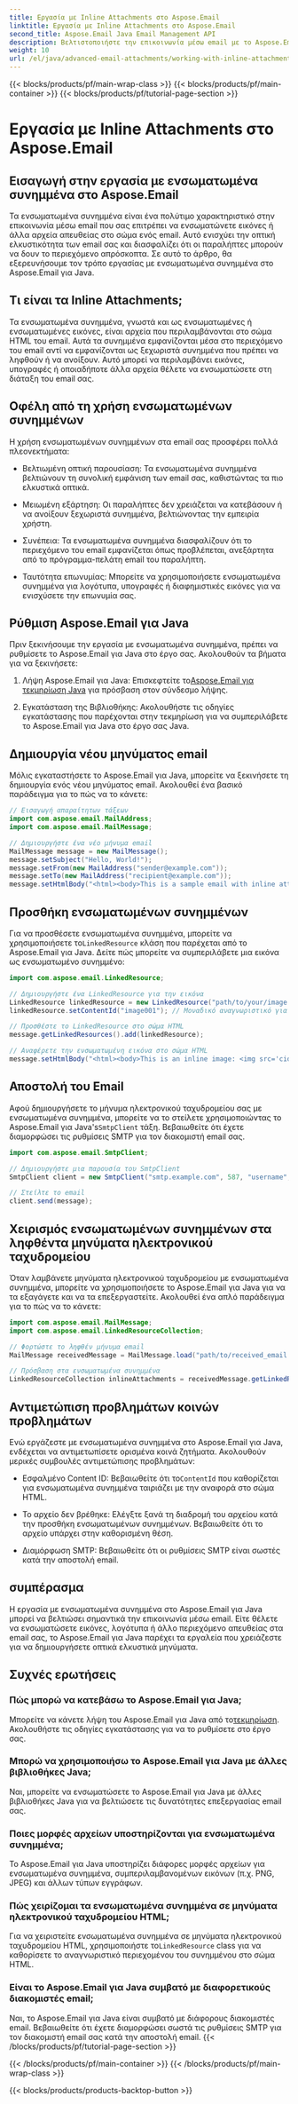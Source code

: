 ```yaml
---
title: Εργασία με Inline Attachments στο Aspose.Email
linktitle: Εργασία με Inline Attachments στο Aspose.Email
second_title: Aspose.Email Java Email Management API
description: Βελτιστοποιήστε την επικοινωνία μέσω email με το Aspose.Email για Java. Μάθετε να εργάζεστε με ενσωματωμένα συνημμένα σε αυτόν τον αναλυτικό οδηγό.
weight: 10
url: /el/java/advanced-email-attachments/working-with-inline-attachments/
---
```


{{< blocks/products/pf/main-wrap-class >}}
{{< blocks/products/pf/main-container >}}
{{< blocks/products/pf/tutorial-page-section >}}

# Εργασία με Inline Attachments στο Aspose.Email


## Εισαγωγή στην εργασία με ενσωματωμένα συνημμένα στο Aspose.Email

Τα ενσωματωμένα συνημμένα είναι ένα πολύτιμο χαρακτηριστικό στην επικοινωνία μέσω email που σας επιτρέπει να ενσωματώνετε εικόνες ή άλλα αρχεία απευθείας στο σώμα ενός email. Αυτό ενισχύει την οπτική ελκυστικότητα των email σας και διασφαλίζει ότι οι παραλήπτες μπορούν να δουν το περιεχόμενο απρόσκοπτα. Σε αυτό το άρθρο, θα εξερευνήσουμε τον τρόπο εργασίας με ενσωματωμένα συνημμένα στο Aspose.Email για Java.

## Τι είναι τα Inline Attachments;

Τα ενσωματωμένα συνημμένα, γνωστά και ως ενσωματωμένες ή ενσωματωμένες εικόνες, είναι αρχεία που περιλαμβάνονται στο σώμα HTML του email. Αυτά τα συνημμένα εμφανίζονται μέσα στο περιεχόμενο του email αντί να εμφανίζονται ως ξεχωριστά συνημμένα που πρέπει να ληφθούν ή να ανοίξουν. Αυτό μπορεί να περιλαμβάνει εικόνες, υπογραφές ή οποιαδήποτε άλλα αρχεία θέλετε να ενσωματώσετε στη διάταξη του email σας.

## Οφέλη από τη χρήση ενσωματωμένων συνημμένων

Η χρήση ενσωματωμένων συνημμένων στα email σας προσφέρει πολλά πλεονεκτήματα:

- Βελτιωμένη οπτική παρουσίαση: Τα ενσωματωμένα συνημμένα βελτιώνουν τη συνολική εμφάνιση των email σας, καθιστώντας τα πιο ελκυστικά οπτικά.

- Μειωμένη εξάρτηση: Οι παραλήπτες δεν χρειάζεται να κατεβάσουν ή να ανοίξουν ξεχωριστά συνημμένα, βελτιώνοντας την εμπειρία χρήστη.

- Συνέπεια: Τα ενσωματωμένα συνημμένα διασφαλίζουν ότι το περιεχόμενο του email εμφανίζεται όπως προβλέπεται, ανεξάρτητα από το πρόγραμμα-πελάτη email του παραλήπτη.

- Ταυτότητα επωνυμίας: Μπορείτε να χρησιμοποιήσετε ενσωματωμένα συνημμένα για λογότυπα, υπογραφές ή διαφημιστικές εικόνες για να ενισχύσετε την επωνυμία σας.

## Ρύθμιση Aspose.Email για Java

Πριν ξεκινήσουμε την εργασία με ενσωματωμένα συνημμένα, πρέπει να ρυθμίσετε το Aspose.Email για Java στο έργο σας. Ακολουθούν τα βήματα για να ξεκινήσετε:

1.  Λήψη Aspose.Email για Java: Επισκεφτείτε το[Aspose.Email για τεκμηρίωση Java](https://reference.aspose.com/email/java/) για πρόσβαση στον σύνδεσμο λήψης.

2. Εγκατάσταση της Βιβλιοθήκης: Ακολουθήστε τις οδηγίες εγκατάστασης που παρέχονται στην τεκμηρίωση για να συμπεριλάβετε το Aspose.Email για Java στο έργο σας Java.

## Δημιουργία νέου μηνύματος email

Μόλις εγκαταστήσετε το Aspose.Email για Java, μπορείτε να ξεκινήσετε τη δημιουργία ενός νέου μηνύματος email. Ακολουθεί ένα βασικό παράδειγμα για το πώς να το κάνετε:

```java
// Εισαγωγή απαραίτητων τάξεων
import com.aspose.email.MailAddress;
import com.aspose.email.MailMessage;

// Δημιουργήστε ένα νέο μήνυμα email
MailMessage message = new MailMessage();
message.setSubject("Hello, World!");
message.setFrom(new MailAddress("sender@example.com"));
message.setTo(new MailAddress("recipient@example.com"));
message.setHtmlBody("<html><body>This is a sample email with inline attachments.</body></html>");
```

## Προσθήκη ενσωματωμένων συνημμένων

 Για να προσθέσετε ενσωματωμένα συνημμένα, μπορείτε να χρησιμοποιήσετε το`LinkedResource` κλάση που παρέχεται από το Aspose.Email για Java. Δείτε πώς μπορείτε να συμπεριλάβετε μια εικόνα ως ενσωματωμένο συνημμένο:

```java
import com.aspose.email.LinkedResource;

// Δημιουργήστε ένα LinkedResource για την εικόνα
LinkedResource linkedResource = new LinkedResource("path/to/your/image.png");
linkedResource.setContentId("image001"); // Μοναδικό αναγνωριστικό για την ενσωματωμένη εικόνα

// Προσθέστε το LinkedResource στο σώμα HTML
message.getLinkedResources().add(linkedResource);

// Αναφέρετε την ενσωματωμένη εικόνα στο σώμα HTML
message.setHtmlBody("<html><body>This is an inline image: <img src='cid:image001'></body></html>");
```

## Αποστολή του Email

Αφού δημιουργήσετε το μήνυμα ηλεκτρονικού ταχυδρομείου σας με ενσωματωμένα συνημμένα, μπορείτε να το στείλετε χρησιμοποιώντας το Aspose.Email για Java's`SmtpClient` τάξη. Βεβαιωθείτε ότι έχετε διαμορφώσει τις ρυθμίσεις SMTP για τον διακομιστή email σας.

```java
import com.aspose.email.SmtpClient;

// Δημιουργήστε μια παρουσία του SmtpClient
SmtpClient client = new SmtpClient("smtp.example.com", 587, "username", "password");

// Στείλτε το email
client.send(message);
```

## Χειρισμός ενσωματωμένων συνημμένων στα ληφθέντα μηνύματα ηλεκτρονικού ταχυδρομείου

Όταν λαμβάνετε μηνύματα ηλεκτρονικού ταχυδρομείου με ενσωματωμένα συνημμένα, μπορείτε να χρησιμοποιήσετε το Aspose.Email για Java για να τα εξαγάγετε και να τα επεξεργαστείτε. Ακολουθεί ένα απλό παράδειγμα για το πώς να το κάνετε:

```java
import com.aspose.email.MailMessage;
import com.aspose.email.LinkedResourceCollection;

// Φορτώστε το ληφθέν μήνυμα email
MailMessage receivedMessage = MailMessage.load("path/to/received_email.eml");

// Πρόσβαση στα ενσωματωμένα συνημμένα
LinkedResourceCollection inlineAttachments = receivedMessage.getLinkedResources();
```

## Αντιμετώπιση προβλημάτων κοινών προβλημάτων

Ενώ εργάζεστε με ενσωματωμένα συνημμένα στο Aspose.Email για Java, ενδέχεται να αντιμετωπίσετε ορισμένα κοινά ζητήματα. Ακολουθούν μερικές συμβουλές αντιμετώπισης προβλημάτων:

-  Εσφαλμένο Content ID: Βεβαιωθείτε ότι το`ContentId` που καθορίζεται για ενσωματωμένα συνημμένα ταιριάζει με την αναφορά στο σώμα HTML.

- Το αρχείο δεν βρέθηκε: Ελέγξτε ξανά τη διαδρομή του αρχείου κατά την προσθήκη ενσωματωμένων συνημμένων. Βεβαιωθείτε ότι το αρχείο υπάρχει στην καθορισμένη θέση.

- Διαμόρφωση SMTP: Βεβαιωθείτε ότι οι ρυθμίσεις SMTP είναι σωστές κατά την αποστολή email.

## συμπέρασμα

Η εργασία με ενσωματωμένα συνημμένα στο Aspose.Email για Java μπορεί να βελτιώσει σημαντικά την επικοινωνία μέσω email. Είτε θέλετε να ενσωματώσετε εικόνες, λογότυπα ή άλλο περιεχόμενο απευθείας στα email σας, το Aspose.Email για Java παρέχει τα εργαλεία που χρειάζεστε για να δημιουργήσετε οπτικά ελκυστικά μηνύματα.

## Συχνές ερωτήσεις

### Πώς μπορώ να κατεβάσω το Aspose.Email για Java;

 Μπορείτε να κάνετε λήψη του Aspose.Email για Java από το[τεκμηρίωση](https://reference.aspose.com/email/java/). Ακολουθήστε τις οδηγίες εγκατάστασης για να το ρυθμίσετε στο έργο σας.

### Μπορώ να χρησιμοποιήσω το Aspose.Email για Java με άλλες βιβλιοθήκες Java;

Ναι, μπορείτε να ενσωματώσετε το Aspose.Email για Java με άλλες βιβλιοθήκες Java για να βελτιώσετε τις δυνατότητες επεξεργασίας email σας.

### Ποιες μορφές αρχείων υποστηρίζονται για ενσωματωμένα συνημμένα;

Το Aspose.Email για Java υποστηρίζει διάφορες μορφές αρχείων για ενσωματωμένα συνημμένα, συμπεριλαμβανομένων εικόνων (π.χ. PNG, JPEG) και άλλων τύπων εγγράφων.

### Πώς χειρίζομαι τα ενσωματωμένα συνημμένα σε μηνύματα ηλεκτρονικού ταχυδρομείου HTML;

Για να χειριστείτε ενσωματωμένα συνημμένα σε μηνύματα ηλεκτρονικού ταχυδρομείου HTML, χρησιμοποιήστε το`LinkedResource` class για να καθορίσετε το αναγνωριστικό περιεχομένου του συνημμένου στο σώμα HTML.

### Είναι το Aspose.Email για Java συμβατό με διαφορετικούς διακομιστές email;

Ναι, το Aspose.Email για Java είναι συμβατό με διάφορους διακομιστές email. Βεβαιωθείτε ότι έχετε διαμορφώσει σωστά τις ρυθμίσεις SMTP για τον διακομιστή email σας κατά την αποστολή email.
{{< /blocks/products/pf/tutorial-page-section >}}

{{< /blocks/products/pf/main-container >}}
{{< /blocks/products/pf/main-wrap-class >}}

{{< blocks/products/products-backtop-button >}}
